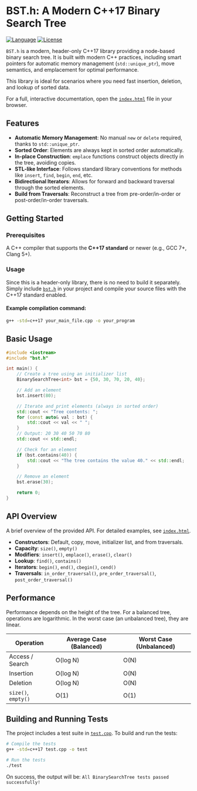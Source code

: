 # BST.h: A Modern C++17 Binary Search Tree

[![Language](https://img.shields.io/badge/language-C%2B%2B17-blue.svg)](https://isocpp.org/)
[![License](https://img.shields.io/badge/license-MIT-green.svg)](LICENSE)

`BST.h` is a modern, header-only C++17 library providing a node-based binary search tree. It is built with modern C++ practices, including smart pointers for automatic memory management (`std::unique_ptr`), move semantics, and emplacement for optimal performance.

This library is ideal for scenarios where you need fast insertion, deletion, and lookup of sorted data.

For a full, interactive documentation, open the [`index.html`](index.html) file in your browser.

## Features

-   **Automatic Memory Management**: No manual `new` or `delete` required, thanks to `std::unique_ptr`.
-   **Sorted Order**: Elements are always kept in sorted order automatically.
-   **In-place Construction**: `emplace` functions construct objects directly in the tree, avoiding copies.
-   **STL-like Interface**: Follows standard library conventions for methods like `insert`, `find`, `begin`, `end`, etc.
-   **Bidirectional Iterators**: Allows for forward and backward traversal through the sorted elements.
-   **Build from Traversals**: Reconstruct a tree from pre-order/in-order or post-order/in-order traversals.

## Getting Started

### Prerequisites

A C++ compiler that supports the **C++17 standard** or newer (e.g., GCC 7+, Clang 5+).

### Usage

Since this is a header-only library, there is no need to build it separately. Simply include [`bst.h`](bst.h) in your project and compile your source files with the C++17 standard enabled.

#### Example compilation command:

```bash
g++ -std=c++17 your_main_file.cpp -o your_program
```

## Basic Usage

```cpp
#include <iostream>
#include "bst.h"

int main() {
    // Create a tree using an initializer list
    BinarySearchTree<int> bst = {50, 30, 70, 20, 40};

    // Add an element
    bst.insert(80);

    // Iterate and print elements (always in sorted order)
    std::cout << "Tree contents: ";
    for (const auto& val : bst) {
        std::cout << val << " ";
    }
    // Output: 20 30 40 50 70 80
    std::cout << std::endl;

    // Check for an element
    if (bst.contains(40)) {
        std::cout << "The tree contains the value 40." << std::endl;
    }

    // Remove an element
    bst.erase(30);

    return 0;
}
```

## API Overview

A brief overview of the provided API. For detailed examples, see [`index.html`](index.html).

-   **Constructors**: Default, copy, move, initializer list, and from traversals.
-   **Capacity**: `size()`, `empty()`
-   **Modifiers**: `insert()`, `emplace()`, `erase()`, `clear()`
-   **Lookup**: `find()`, `contains()`
-   **Iterators**: `begin()`, `end()`, `cbegin()`, `cend()`
-   **Traversals**: `in_order_traversal()`, `pre_order_traversal()`, `post_order_traversal()`

## Performance

Performance depends on the height of the tree. For a balanced tree, operations are logarithmic. In the worst case (an unbalanced tree), they are linear.

| Operation         | Average Case (Balanced) | Worst Case (Unbalanced) |
| ----------------- | ----------------------- | ----------------------- |
| Access / Search   | O(log N)                | O(N)                    |
| Insertion         | O(log N)                | O(N)                    |
| Deletion          | O(log N)                | O(N)                    |
| `size()`, `empty()` | O(1)                    | O(1)                    |

## Building and Running Tests

The project includes a test suite in [`test.cpp`](test.cpp). To build and run the tests:

```bash
# Compile the tests
g++ -std=c++17 test.cpp -o test

# Run the tests
./test
```

On success, the output will be: `All BinarySearchTree tests passed successfully!`